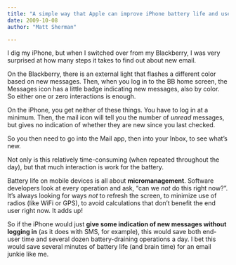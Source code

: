 ```yaml
---
title: "A simple way that Apple can improve iPhone battery life and user experience"
date: 2009-10-08
author: "Matt Sherman"

---
```


I dig my iPhone, but when I switched over from my Blackberry, I was very surprised at how many steps it takes to find out about new email.

On the Blackberry, there is an external light that flashes a different color based on new messages. Then, when you log in to the BB home screen, the Messages icon has a little badge indicating new messages, also by color. So either one or zero interactions is enough.

On the iPhone, you get neither of these things. You have to log in at a minimum. Then, the mail icon will tell you the number of _unread_ messages, but gives no indication of whether they are new since you last checked.

So you then need to go into the Mail app, then into your Inbox, to see what’s new.

Not only is this relatively time-consuming (when repeated throughout the day), but that much interaction is work for the battery.

Battery life on mobile devices is all about **micromanagement**. Software developers look at every operation and ask, “can we _not_ do this right now?”. It’s always looking for ways _not_ to refresh the screen, to minimize use of radios (like WiFi or GPS), to avoid calculations that don’t benefit the end user right now. It adds up!

So if the iPhone would just **give some indication of new messages without logging in** (as it does with SMS, for example), this would save both end-user time and several dozen battery-draining operations a day. I bet this would save several minutes of battery life (and brain time) for an email junkie like me.
